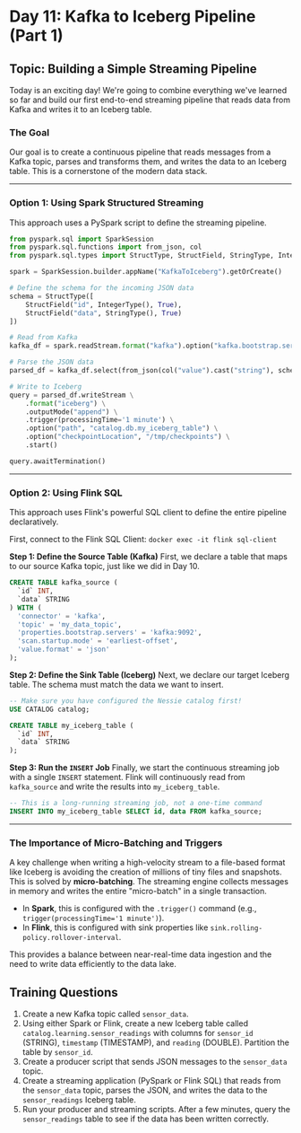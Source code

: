 # Day 11: Kafka to Iceberg Pipeline (Part 1)

## Topic: Building a Simple Streaming Pipeline

Today is an exciting day! We're going to combine everything we've learned so far and build our first end-to-end streaming pipeline that reads data from Kafka and writes it to an Iceberg table.

### The Goal

Our goal is to create a continuous pipeline that reads messages from a Kafka topic, parses and transforms them, and writes the data to an Iceberg table. This is a cornerstone of the modern data stack.

---

### Option 1: Using Spark Structured Streaming

This approach uses a PySpark script to define the streaming pipeline.

```python
from pyspark.sql import SparkSession
from pyspark.sql.functions import from_json, col
from pyspark.sql.types import StructType, StructField, StringType, IntegerType

spark = SparkSession.builder.appName("KafkaToIceberg").getOrCreate()

# Define the schema for the incoming JSON data
schema = StructType([
    StructField("id", IntegerType(), True),
    StructField("data", StringType(), True)
])

# Read from Kafka
kafka_df = spark.readStream.format("kafka").option("kafka.bootstrap.servers", "localhost:9092").option("subscribe", "my_data_topic").load()

# Parse the JSON data
parsed_df = kafka_df.select(from_json(col("value").cast("string"), schema).alias("data")).select("data.*")

# Write to Iceberg
query = parsed_df.writeStream \
    .format("iceberg") \
    .outputMode("append") \
    .trigger(processingTime='1 minute') \
    .option("path", "catalog.db.my_iceberg_table") \
    .option("checkpointLocation", "/tmp/checkpoints") \
    .start()

query.awaitTermination()
```

---

### Option 2: Using Flink SQL

This approach uses Flink's powerful SQL client to define the entire pipeline declaratively.

First, connect to the Flink SQL Client: `docker exec -it flink sql-client`

**Step 1: Define the Source Table (Kafka)**
First, we declare a table that maps to our source Kafka topic, just like we did in Day 10.
```sql
CREATE TABLE kafka_source (
  `id` INT,
  `data` STRING
) WITH (
  'connector' = 'kafka',
  'topic' = 'my_data_topic',
  'properties.bootstrap.servers' = 'kafka:9092',
  'scan.startup.mode' = 'earliest-offset',
  'value.format' = 'json'
);
```

**Step 2: Define the Sink Table (Iceberg)**
Next, we declare our target Iceberg table. The schema must match the data we want to insert.
```sql
-- Make sure you have configured the Nessie catalog first!
USE CATALOG catalog;

CREATE TABLE my_iceberg_table (
  `id` INT,
  `data` STRING
);
```

**Step 3: Run the `INSERT` Job**
Finally, we start the continuous streaming job with a single `INSERT` statement. Flink will continuously read from `kafka_source` and write the results into `my_iceberg_table`.
```sql
-- This is a long-running streaming job, not a one-time command
INSERT INTO my_iceberg_table SELECT id, data FROM kafka_source;
```

---

### The Importance of Micro-Batching and Triggers

A key challenge when writing a high-velocity stream to a file-based format like Iceberg is avoiding the creation of millions of tiny files and snapshots. This is solved by **micro-batching**. The streaming engine collects messages in memory and writes the entire "micro-batch" in a single transaction.

*   In **Spark**, this is configured with the `.trigger()` command (e.g., `trigger(processingTime='1 minute')`).
*   In **Flink**, this is configured with sink properties like `sink.rolling-policy.rollover-interval`.

This provides a balance between near-real-time data ingestion and the need to write data efficiently to the data lake.

## Training Questions

1.  Create a new Kafka topic called `sensor_data`.
2.  Using either Spark or Flink, create a new Iceberg table called `catalog.learning.sensor_readings` with columns for `sensor_id` (STRING), `timestamp` (TIMESTAMP), and `reading` (DOUBLE). Partition the table by `sensor_id`.
3.  Create a producer script that sends JSON messages to the `sensor_data` topic.
4.  Create a streaming application (PySpark or Flink SQL) that reads from the `sensor_data` topic, parses the JSON, and writes the data to the `sensor_readings` Iceberg table.
5.  Run your producer and streaming scripts. After a few minutes, query the `sensor_readings` table to see if the data has been written correctly.
